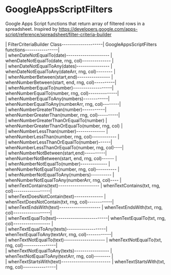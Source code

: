 # GoogleAppsScriptFilters
Google Apps Script functions that return array of filtered rows in a spreadsheet. Inspired by https://developers.google.com/apps-script/reference/spreadsheet/filter-criteria-builder

| FilterCriteriaBuilder Class--------------------| GoogleAppsScriptFilters functions----------------|  
| whenDateNotEqualTo(date)--------------------- | whenDateNotEqualTo(date, rng, col)-------------- |   
| whenDateNotEqualToAny(dates)---------------- | whenDateNotEqualToAny(dateArr, rng, col)-------- |   
| whenNumberBetween(start,end)---------------- | whenNumberBetween(start, end, rng, col)----------|   
| whenNumberEqualTo(number)-------------------| whenNumberEqualTo(number, rng, col)--------------|   
| whenNumberEqualToAny(numbers)------------| whenNumberEqualToAny(numberArr, rng, col)--------|   
| whenNumberGreaterThan(number)-----------| whenNumberGreaterThan(number, rng, col)----------|   
| whenNumberGreaterThanOrEqualTo(number) | whenNumberGreaterThanOrEqualTo(number, rng, col) |   
| whenNumberLessThan(number)-------------- | whenNumberLessThan(number, rng, col)------------ |   
| whenNumberLessThanOrEqualTo(number)------| whenNumberLessThanOrEqualTo(number, rng, col)----|   
| whenNumberNotBetween(start,end)----------| whenNumberNotBetween(start, end, rng, col)------ |   
| whenNumberNotEqualTo(number)------------- | whenNumberNotEqualTo(number, rng, col)---------- |   
| whenNumberNotEqualToAny(numbers)---------- | whenNumberNotEqualToAny(numberArr, rng, col)---- |   
| whenTextContains(text)-------------------- | whenTextContains(txt, rng, col)------------------|   
| whenTextDoesNotContain(text)-------------- | whenTextDoesNotContain(txt, rng, col)------------|   
| whenTextEndsWith(text)-------------------- | whenTextEndsWith(txt, rng, col)------------------|   
| whenTextEqualTo(text)-------------------------| whenTextEqualTo(txt, rng, col)------------------ |   
| whenTextEqualToAny(texts)-------------------| whenTextEqualToAny(textArr, rng, col)------------|   
| whenTextNotEqualTo(text)-------------------- | whenTextNotEqualTo(txt, rng, col)----------------|   
| whenTextNotEqualToAny(texts)----------------- | whenTextNotEqualToAny(textArr, rng, col)-------- |   
| whenTextStartsWith(text)------------------------ | whenTextStartsWith(txt, rng, col)----------------|   
